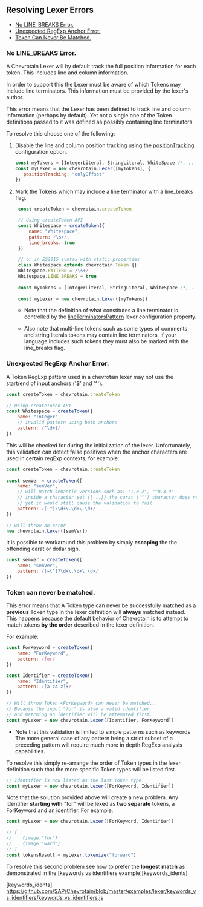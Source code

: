 ## Resolving Lexer Errors

* [No LINE_BREAKS Error.](#LINE_BREAKS)
* [Unexpected RegExp Anchor Error.](#ANCHORS)
* [Token Can Never Be Matched.](#UNREACHABLE)


### <a name="LINE_BREAKS"></a> No LINE_BREAKS Error. 

A Chevrotain Lexer will by default track the full position information for each token.
This includes line and column information.

In order to support this the Lexer must be aware of which Tokens may include line terminators.
This information must be provided by the lexer's author.

This error means that the Lexer has been defined to track line and column information (perhaps by default).
Yet not a single one of the Token definitions passed to it was defined as possibly containing line terminators.

To resolve this choose one of the following:

1. Disable the line and column position tracking using the [positionTracking][position_tracking] configuration option.
   ```javascript
   const myTokens = [IntegerLiteral, StringLiteral, WhiteSpace /*, ... */]
   const myLexer = new chevrotain.Lexer([myTokens], {
      positionTracking: "onlyOffset" 
   })
   ```
   
2. Mark the Tokens which may include a line terminator with a line_breaks flag.
   ```javascript
    const createToken = chevrotain.createToken
    
    // Using createToken API
    const Whitespace = createToken({
        name: "Whitespace",
        pattern: /\s+/,
        line_breaks: true
    })
    
    // or in ES2015 syntax with static properties
    class Whitespace extends chevrotain.Token {}
    Whitespace.PATTERN = /\s+/
    Whitespace.LINE_BREAKS = true
    
    const myTokens = [IntegerLiteral, StringLiteral, WhiteSpace /*, ... */]
    
    const myLexer = new chevrotain.Lexer([myTokens])
   ```
   
   - Note that the definition of what constitutes a line terminator is controlled by the
     [lineTerminatorsPattern][line_terminator_docs] lexer configuration property.
   
   - Also note that multi-line tokens such as some types of comments and string literals tokens may contain
     line terminators, if your language includes such tokens they must also be marked with the line_breaks flag.
   
   
   
### <a name="ANCHORS"></a> Unexpected RegExp Anchor Error.

A Token RegExp pattern used in a chevrotain lexer may not use the start/end of input anchors ('$' and '^').

```javascript
const createToken = chevrotain.createToken
    
// Using createToken API
const Whitespace = createToken({
    name: "Integer",
    // invalid pattern using both anchors
    pattern: /^\d+$/
})
``` 

This will be checked for during the initialization of the lexer.
Unfortunately, this validation can detect false positives when the anchor characters
are used in certain regExp contexts, for example:

```javascript
const createToken = chevrotain.createToken
    
const semVer = createToken({
    name: "semVer",
    // will match semantic versions such as: "1.0.2", "^0.3.9"
    // inside a character set ([...]) the carat ('^') character does not act as an anchor.
    // yet it would still cause the validation to fail.
    pattern: /[~^]?\d+\.\d+\.\d+/
})

// will throw an error
new chevrotain.Lexer([semVer])
``` 

It is possible to workaround this problem by simply **escaping** the the offending carat or dollar sign.

```javascript
const semVer = createToken({
    name: "semVer",
    pattern: /[~\^]?\d+\.\d+\.\d+/
})
``` 



### <a name="UNREACHABLE"></a> Token can never be matched.

This error means that A Token type can never be successfully matched as
a **previous** Token type in the lexer definition will **always** matched instead.
This happens because the default behavior of Chevrotain is to attempt to match
tokens **by the order** described in the lexer definition.
   
For example:

```javascript
const ForKeyword = createToken({
    name: "ForKeyword",
    pattern: /for/
})

const Identifier = createToken({
    name: "Identifier",
    pattern: /[a-zA-z]+/
})

// Will throw Token <ForKeyword> can never be matched...
// Because the input "for" is also a valid identifier
// and matching an identifier will be attempted first.
const myLexer = new chevrotain.Lexer([Identifier, ForKeyword])
``` 

* Note that this validation is limited to simple patterns such as keywords
  The more general case of any pattern being a strict subset of a preceding pattern
  will require much more in depth RegExp analysis capabilities.

To resolve this simply re-arrange the order of Token types in the lexer
definition such that the more specific Token types will be listed first.

```javascript
// Identifier is now listed as the last Token type.
const myLexer = new chevrotain.Lexer([ForKeyword, Identifier])
```

Note that the solution provided above will create a new problem.
Any identifier **starting with** "for" will be lexed as **two separate** tokens,
a ForKeyword and an identifier. For example:

```javascript
const myLexer = new chevrotain.Lexer([ForKeyword, Identifier])

// [
//    {image:"for"}
//    {image:"ward"}
// ]
const tokensResult = myLexer.tokenize("forward")
```

To resolve this second problem see how to prefer the **longest match**
as demonstrated in the [keywords vs identifiers example][keywords_idents]
 

[position_tracking]: http://sap.github.io/chevrotain/documentation/0_34_0/interfaces/_chevrotain_d_.ilexerconfig.html#positiontracking
[line_terminator_docs]: http://sap.github.io/chevrotain/documentation/0_34_0/interfaces/_chevrotain_d_.ilexerconfig.html#lineTerminatorsPattern   
[keywords_idents] https://github.com/SAP/Chevrotain/blob/master/examples/lexer/keywords_vs_identifiers/keywords_vs_identifiers.js

